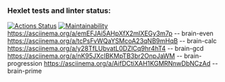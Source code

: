 ### Hexlet tests and linter status:
[![Actions Status](https://github.com/Ekaterina31415/frontend-project-44/workflows/hexlet-check/badge.svg)](https://github.com/Ekaterina31415/frontend-project-44/actions)
[![Maintainability](https://api.codeclimate.com/v1/badges/29ce6ac1a0527361e59d/maintainability)](https://codeclimate.com/github/Ekaterina31415/frontend-project-44/maintainability)
https://asciinema.org/a/emEFJAi5AHpXfX2mlXEGy3m7p -- brain-even
https://asciinema.org/a/tcPsFvWQaYSMcoA23qNB9mHqB -- brain-calc
https://asciinema.org/a/y28TfLUbvatL0DZlCq9hr4hT4 -- brain-gcd
https://asciinema.org/a/nK95JXcIBKMpTB3br2OnpJaWM -- brain-progression
https://asciinema.org/a/AifDCtiXAH1KGMRNnwDbNCzAd -- brain-prime